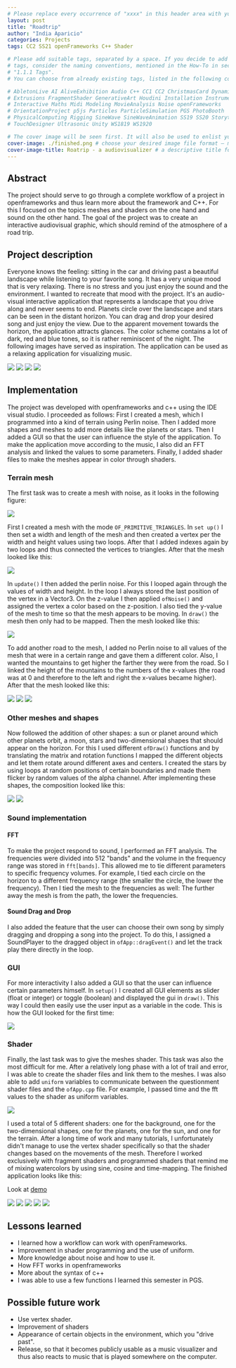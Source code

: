 ```yaml
---
# Please replace every occurrence of "xxxx" in this header area with your personal information.
layout: post
title: "Roadtrip"
author: "India Aparicio"
categories: Projects
tags: CC2 SS21 openFrameworks C++ Shader

# Please add suitable tags, separated by a space. If you decide to add new 
# tags, consider the naming conventions, mentioned in the How-To in section 
# "1.1.1 Tags".
# You can choose from already existing tags, listed in the following comments:

# AbletonLive AI AliveExhibition Audio C++ CC1 CC2 ChristmasCard Dynamics 
# Extrusions FragmentShader GenerativeArt Houdini Installation Instrument 
# Interactive Maths Midi Modeling MovieAnalysis Noise openFrameworks 
# OrientationProject p5js Particles ParticleSimulation PGS PhotoBooth 
# PhysicalComputing Rigging SineWave SineWaveAnimation SS19 SS20 Storytelling 
# TouchDesigner Ultrasonic Unity WS1819 WS1920

# The cover image will be seen first. It will also be used to enlist your project amonst others.
cover-image: ./finished.png # choose your desired image file format — must be supported by web browsers — only one
cover-image-title: Roatrip - a audiovisualizer # a descriptive title for the image
---
```


## Abstract

The project should serve to go through a complete workflow of a project in openframeworks and thus learn more about the framework and C++. For this I focused on the topics meshes and shaders on the one hand and sound on the other hand. The goal of the project was to create an interactive audiovisual graphic, which should remind of the atmosphere of a road trip. 

## Project description

Everyone knows the feeling: sitting in the car and driving past a beautiful landscape while listening to your favorite song. It has a very unique mood that is very relaxing. There is no stress and you just enjoy the sound and the environment. I wanted to recreate that mood with the project. It's an audio-visual interactive application that represents a landscape that you drive along and never seems to end. Planets circle over the landscape and stars can be seen in the distant horizon. You can drag and drop your desired song and just enjoy the view. Due to the apparent movement towards the horizon, the application attracts glances. The color scheme contains a lot of dark, red and blue tones, so it is rather reminiscent of the night. The following images have served as inspiration. The application can be used as a relaxing application for visualizing music.

![](./example.jpg)
![](./example2.jpg)
![](./example3.png)
![](./example4.png)

## Implementation

The project was developed with openframeworks and c++ using the IDE visual studio. I proceeded as follows: First I created a mesh, which I programmed into a kind of terrain using Perlin noise. Then I added more shapes and meshes to add more details like the planets or stars. Then I added a GUI so that the user can influence the style of the application. To make the application move according to the music, I also did an FFT analysis and linked the values to some parameters. Finally, I added shader files to make the meshes appear in color through shaders.



### Terrain mesh 

The first task was to create a mesh with noise, as it looks in the following figure:

![](./img/perlin-noise-terrain.png)

First I created a mesh with the mode `OF_PRIMITIVE_TRIANGLES`. In `set up()` I then set a width and length of the mesh and then created a vertex per the width and height values using two loops. After that I added indexes again by two loops and thus connected the vertices to triangles. After that the mesh looked like this:

![](./img/mesh.png)

In `update()` I then added the perlin noise. For this I looped again through the values of width and height. In the loop I always stored the last position of the vertex in a Vector3. On the z-value I then applied `ofNoise()` and assigned the vertex a color based on the z-position. I also tied the y-value of the mesh to time so that the mesh appears to be moving.
In `draw()` the mesh then only had to be mapped. Then the mesh looked like this: 

![](./mesh-perlin.png)

To add another road to the mesh, I added no Perlin noise to all values of the mesh that were in a certain range and gave them a different color. Also, I wanted the mountains to get higher the farther they were from the road. So I linked the height of the mountains to the numbers of the x-values (the road was at 0 and therefore to the left and right the x-values became higher). After that the mesh looked like this:

![](./mesh-perlin2.png)
![](./mesh-perlin3.png)
![](./mesh-perlin4.png)

### Other meshes and shapes

Now followed the addition of other shapes: a sun or planet around which other planets orbit, a moon, stars and two-dimensional shapes that should appear on the horizon. For this I used different `ofDraw()` functions and by translating the matrix and rotation functions I mapped the different objects and let them rotate around different axes and centers. I created the stars by using loops at random positions of certain boundaries and made them flicker by random values of the alpha channel. After implementing these shapes, the composition looked like this:

![](./shapes.png)
![](./shapes2.png)

### Sound implementation
#### FFT

To make the project respond to sound, I performed an FFT analysis. The frequencies were divided into 512 "bands" and the volume in the frequency range was stored in `fft[bands]`. This allowed me to tie different parameters to specific frequency volumes. For example, I tied each circle on the horizon to a different frequency range (the smaller the circle, the lower the frequency). Then I tied the mesh to the frequencies as well: The further away the mesh is from the path, the lower the frequencies.

#### Sound Drag and Drop

I also added the feature that the user can choose their own song by simply dragging and dropping a song into the project. To do this, I assigned a SoundPlayer to the dragged object in `ofApp::dragEvent()` and let the track play there directly in the loop. 


### GUI

For more interactivity I also added a GUI so that the user can influence certain parameters himself. In `setup()` I created all GUI elements as slider (float or integer) or toggle (boolean) and displayed the gui in `draw()`. This way I could then easily use the user input as a variable in the code. This is how the GUI looked for the first time:

![](./gui.png)
### Shader

Finally, the last task was to give the meshes shader. This task was also the most difficult for me. After a relatively long phase with a lot of trail and error, I was able to create the shader files and link them to the meshes. I was also able to add `uniform` variables to communicate between the questionment shader files and the `ofApp.cpp` file. For example, I passed time and the fft values to the shader as uniform variables.

![](./shader.png)

I used a total of 5 different shaders: one for the background, one for the two-dimensional shapes, one for the planets, one for the sun, and one for the terrain. After a long time of work and many tutorials, I unfortunately didn't manage to use the vertex shader specifically so that the shader changes based on the movements of the mesh. Therefore I worked exclusively with fragment shaders and programmed shaders that remind me of mixing watercolors by using sine, cosine and time-mapping. 
The finished application looks like this:

Look at [demo](https://www.youtube.com/watch?v=te5B8xOQGnE)


![](./finished.png)
![](./finished2.png)
![](./finished3.png)
![](./finished4.png)
![](./finished5.png)



## Lessons learned

- I learned how a workflow can work with openFrameworks. 
- Improvement in shader programming and the use of uniform.
- More knowledge about noise and how to use it.
- How FFT works in openframeworks
- More about the syntax of c++
- I was able to use a few functions I learned this semester in PGS.


## Possible future work

- Use vertex shader.
- Improvement of shaders
- Appearance of certain objects in the environment, which you "drive past".
- Release, so that it becomes publicly usable as a music visualizer and thus also reacts to music that is played somewhere on the computer.
